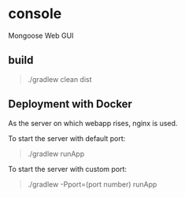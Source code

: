 # console
Mongoose Web GUI

## build
>./gradlew clean dist

## Deployment with Docker
As the server on which webapp rises, nginx is used.

To start the server with default port:
>./gradlew runApp

To start the server with custom port: 
>./gradlew -Pport=(port number) runApp
